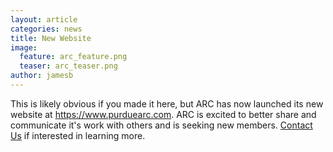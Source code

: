 ```yaml
---
layout: article
categories: news
title: New Website
image:
  feature: arc_feature.png
  teaser: arc_teaser.png
author: jamesb
---
```


This is likely obvious if you made it here, but ARC has now launched its new website at <https://www.purduearc.com>. ARC is excited to better share and communicate it's work with others and is seeking new members. [Contact Us]({{site.url}}/contact/) if interested in learning more.
